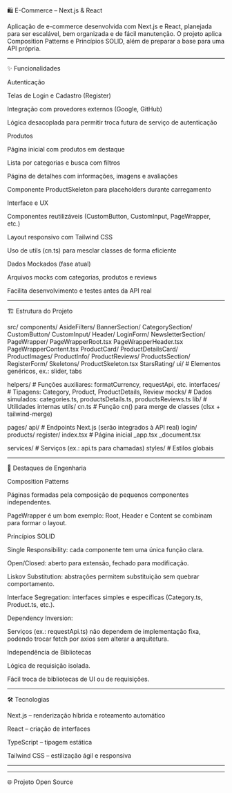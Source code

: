 🛍️ E-Commerce – Next.js & React

Aplicação de e-commerce desenvolvida com Next.js e React, planejada para ser escalável, bem organizada e de fácil manutenção.
O projeto aplica Composition Patterns e Princípios SOLID, além de preparar a base para uma API própria.


---

✨ Funcionalidades

Autenticação

Telas de Login e Cadastro (Register)

Integração com provedores externos (Google, GitHub)

Lógica desacoplada para permitir troca futura de serviço de autenticação


Produtos

Página inicial com produtos em destaque

Lista por categorias e busca com filtros

Página de detalhes com informações, imagens e avaliações

Componente ProductSkeleton para placeholders durante carregamento


Interface e UX

Componentes reutilizáveis (CustomButton, CustomInput, PageWrapper, etc.)

Layout responsivo com Tailwind CSS

Uso de utils (cn.ts) para mesclar classes de forma eficiente


Dados Mockados (fase atual)

Arquivos mocks com categorias, produtos e reviews

Facilita desenvolvimento e testes antes da API real




---

🏗️ Estrutura do Projeto

src/
  components/
    AsideFilters/
    BannerSection/
    CategorySection/
    CustomButton/
    CustomInput/
    Header/
    LoginForm/
    NewsletterSection/
    PageWrapper/
      PageWrapperRoot.tsx
      PageWrapperHeader.tsx
      PageWrapperContent.tsx
    ProductCard/
    ProductDetailsCard/
    ProductImages/
    ProductInfo/
    ProductReviews/
    ProductsSection/
    RegisterForm/
    Skeletons/
      ProductSkeleton.tsx
    StarsRating/
    ui/         # Elementos genéricos, ex.: slider, tabs

  helpers/      # Funções auxiliares: formatCurrency, requestApi, etc.
  interfaces/   # Tipagens: Category, Product, ProductDetails, Review
  mocks/        # Dados simulados: categories.ts, productsDetails.ts, productsReviews.ts
  lib/          # Utilidades internas
    utils/
      cn.ts     # Função cn() para merge de classes (clsx + tailwind-merge)

  pages/
    api/        # Endpoints Next.js (serão integrados à API real)
    login/
    products/
    register/
    index.tsx   # Página inicial
    _app.tsx
    _document.tsx

  services/     # Serviços (ex.: api.ts para chamadas)
  styles/       # Estilos globais


---

🔑 Destaques de Engenharia

Composition Patterns

Páginas formadas pela composição de pequenos componentes independentes.

PageWrapper é um bom exemplo: Root, Header e Content se combinam para formar o layout.


Princípios SOLID

Single Responsibility: cada componente tem uma única função clara.

Open/Closed: aberto para extensão, fechado para modificação.

Liskov Substitution: abstrações permitem substituição sem quebrar comportamento.

Interface Segregation: interfaces simples e específicas (Category.ts, Product.ts, etc.).

Dependency Inversion:

Serviços (ex.: requestApi.ts) não dependem de implementação fixa, podendo trocar fetch por axios sem alterar a arquitetura.



Independência de Bibliotecas

Lógica de requisição isolada.

Fácil troca de bibliotecas de UI ou de requisições.




---

🛠️ Tecnologias

Next.js – renderização híbrida e roteamento automático

React – criação de interfaces

TypeScript – tipagem estática

Tailwind CSS – estilização ágil e responsiva



---





---

🌐 Projeto Open Source
